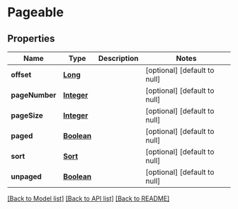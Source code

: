 # Pageable
## Properties

Name | Type | Description | Notes
------------ | ------------- | ------------- | -------------
**offset** | [**Long**](long.md) |  | [optional] [default to null]
**pageNumber** | [**Integer**](integer.md) |  | [optional] [default to null]
**pageSize** | [**Integer**](integer.md) |  | [optional] [default to null]
**paged** | [**Boolean**](boolean.md) |  | [optional] [default to null]
**sort** | [**Sort**](Sort.md) |  | [optional] [default to null]
**unpaged** | [**Boolean**](boolean.md) |  | [optional] [default to null]

[[Back to Model list]](../README.md#documentation-for-models) [[Back to API list]](../README.md#documentation-for-api-endpoints) [[Back to README]](../README.md)

